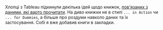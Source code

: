 Хлопці з Tableau підкинули декілька ідей щодо книжок, [пов'язаних з даними, які варто прочитати](https://www.tableau.com/about/blog/2021/12/andy-cotgreave-top-data-books-2021). На диво книжки не в стилі `... in Action` чи `... for Dummies`, а більше про роздуми навколо даних та їх застосування. Собі я вже добавив книги в закладки.